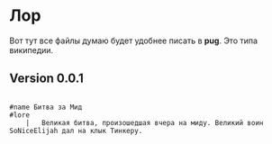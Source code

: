 # Лор

Вот тут все файлы думаю будет удобнее писать в **pug**. Это типа википедии.

## Version 0.0.1

```Pug

#name Битва за Мид
#lore
    |   Великая битва, произошедшая вчера на миду. Великий воин SoNiceElijah дал на клык Тинкеру.

```
